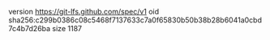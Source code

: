 version https://git-lfs.github.com/spec/v1
oid sha256:c299b0386c08c5468f7137633c7a0f65830b50b38b28b6041a0cbd7c4b7d26ba
size 1187
